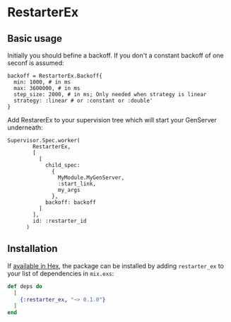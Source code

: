 # RestarterEx

## Basic usage

Initially you should befine a backoff. If you don't a constant backoff of one seconf is assumed:

```
backoff = RestarterEx.Backoff{
  min: 1000, # in ms
  max: 3600000, # in ms
  step_size: 2000, # in ms; Only needed when strategy is linear
  strategy: :linear # or :constant or :double'
}
```

Add RestarerEx to your supervision tree which will start your GenServer underneath:

```
Supervisor.Spec.worker(
        RestarterEx,
        [
          [
            child_spec:
              {
                MyModule.MyGenServer,
                :start_link,
                my_args
              },
            backoff: backoff
          ]
        ],
        id: :restarter_id
      )
```

## Installation

If [available in Hex](https://hex.pm/docs/publish), the package can be installed
by adding `restarter_ex` to your list of dependencies in `mix.exs`:

```elixir
def deps do
  [
    {:restarter_ex, "~> 0.1.0"}
  ]
end
```
